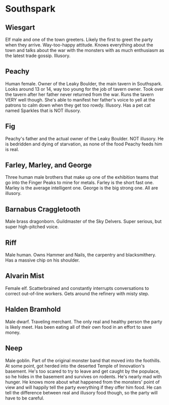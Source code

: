 # Southspark

## Wiesgart
Elf male and one of the town greeters. Likely the first to greet the party when they arrive. Way-too-happy attitude. Knows everything about the town and talks about the war with the monsters with as much enthusiasm as the latest trade gossip. Illusory.

## Peachy
Human female. Owner of the Leaky Boulder, the main tavern in Southspark. Looks around 13 or 14, way too young for the job of tavern owner. Took over the tavern after her father never returned from the war. Runs the tavern VERY well though. She's able to manifest her father's voice to yell at the patrons to calm down when they get too rowdy. Illusory. Has a pet cat named Sparkles that is NOT illusory.

## Fig
Peachy's father and the actual owner of the Leaky Boulder. NOT illusory. He is bedridden and dying of starvation, as none of the food Peachy feeds him is real.

## Farley, Marley, and George
Three human male brothers that make up one of the exhibition teams that go into the Finger Peaks to mine for metals. Farley is the short fast one. Marley is the average intelligent one. George is the big strong one. All are illusory.

## Barnabus Craggletooth
Male brass dragonborn. Guildmaster of the Sky Delvers. Super serious, but super high-pitched voice.

## Riff
Male human. Owns Hammer and Nails, the carpentry and blacksmithery. Has a massive chip on his shoulder.

## Alvarin Mist
Female elf. Scatterbrained and constantly interrupts conversations to correct out-of-line workers. Gets around the refinery with misty step.

## Halden Bramhold
Male dwarf. Traveling merchant. The only real and healthy person the party is likely meet. Has been eating all of their own food in an effort to save money.

## Neep
Male goblin. Part of the original monster band that moved into the foothills. At some point, got herded into the deserted Temple of Innovation's basement. He's too scared to try to leave and get caught by the populace, so he hides in the basement and survives on rodents. He's nearly mad with hunger. He knows more about what happened from the monsters' point of view and will happily tell the party everything if they offer him food. He can tell the difference between real and illusory food though, so the party will have to be careful.
